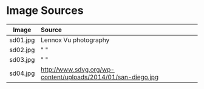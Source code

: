 # Image Sources

Image | Source
:---: | :---
sd01.jpg | Lennox Vu photography
sd02.jpg | "                   "
sd03.jpg | "                   "
sd04.jpg | http://www.sdvg.org/wp-content/uploads/2014/01/san-diego.jpg
